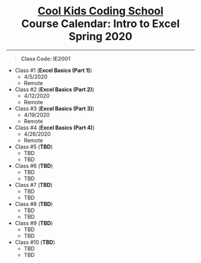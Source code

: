 # <center> [**Cool Kids Coding School**](http://www.coolkidscodingschool.com)<br>Course Calendar: **Intro to Excel**<br>  Spring 2020

---
> **Class Code: IE2001**

+ Class #1 (**Excel Basics (Part 1)**)
  + 4/5/2020
  + Remote
+ Class #2 (**Excel Basics (Part 2)**)
  + 4/12/2020
  + Remote
+ Class #3 (**Excel Basics (Part 3)**)
  + 4/19/2020
  + Remote
+ Class #4 (**Excel Basics (Part 4)**)
  + 4/26/2020
  + Remote
+ Class #5 (**TBD**)
  + TBD
  + TBD
+ Class #6 (**TBD**)
  + TBD
  + TBD
+ Class #7 (**TBD**)
  + TBD
  + TBD 
+ Class #8 (**TBD**)
  + TBD
  + TBD
+ Class #9 (**TBD**)
  + TBD
  + TBD
+ Class #10 (**TBD**)
  + TBD
  + TBD

